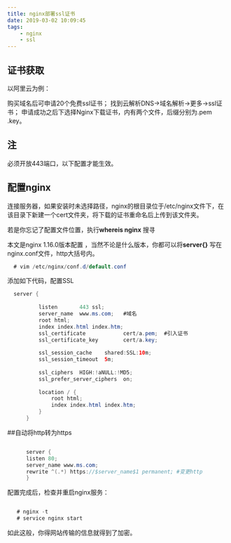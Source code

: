 ```yaml
---
title: nginx部署ssl证书
date: 2019-03-02 10:09:45
tags: 
    - nginx
    - ssl
---
```


## 证书获取

以阿里云为例：

购买域名后可申请20个免费ssl证书；
找到云解析DNS->域名解析->更多->ssl证书；
申请成功之后下选择Nginx下载证书，内有两个文件，后缀分别为.pem .key。
## 注
必须开放443端口，以下配置才能生效。

## 配置nginx

   连接服务器，如果安装时未选择路径，nginx的根目录位于/etc/nginx文件下，在该目录下新建一个cert文件夹，将下载的证书重命名后上传到该文件夹。
   
   若是你忘记了配置文件位置，执行**whereis nginx** 搜寻
   
   本文是nginx 1.16.0版本配置 ，当然不论是什么版本，你都可以将**server{}** 写在nginx.conf文件，http大括号内。
```java
  # vim /etc/nginx/conf.d/default.conf
```
   添加如下代码，配置SSL
```java
  server {
  
          listen       443 ssl;  
          server_name  www.ms.com;   #域名
          root html;
          index index.html index.htm;
          ssl_certificate            cert/a.pem;  #引入证书
          ssl_certificate_key        cert/a.key;
  
          ssl_session_cache    shared:SSL:10m;
          ssl_session_timeout  5m;
  
          ssl_ciphers  HIGH:!aNULL:!MD5;
          ssl_prefer_server_ciphers  on;
  
          location / {
              root html;
              index index.html index.htm;
          }
      }

```
  ##自动将http转为https
```java

      server {
      listen 80;
      server_name www.ms.com;
      rewrite ^(.*) https://$server_name$1 permanent; #变更http
      }

```
配置完成后，检查并重启nginx服务：
```java

   # nginx -t
   # service nginx start  

```
如此这般，你得网站传输的信息就得到了加密。